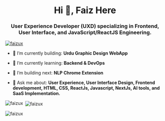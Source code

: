 <h1 align="center">Hi 👋, Faiz Here</h1>
<h3 align="center">User Experience Developer (UXD) specializing in Frontend, User Interface, and JavaScript/ReactJS Engineering.</h3>

<!-- <p align="left"> <img src="https://komarev.com/ghpvc/?username=faizux&label=Profile%20views&color=0e75b6&style=flat" alt="faizux" /> </p> -->

<p align="left"> <a href="https://github.com/ryo-ma/github-profile-trophy"><img src="https://github-profile-trophy.vercel.app/?username=faizux" alt="faizux" /></a> </p>

- 🎥 I’m currently building: **Urdu Graphic Design WebApp**

- 🌱 I’m currently learning: **Backend & DevOps**

- 🎥 I’m building next: **NLP Chrome Extension**

- 💬 Ask me about: **User Experience, User Interface Design, Frontend development, HTML, CSS, ReactJs, Javascript, NextJs, AI tools, and SaaS Implementation.**

<p align="left">
</p>

<p><img align="left" src="https://github-readme-stats.vercel.app/api/top-langs?username=faizux&show_icons=true&locale=en&layout=compact" alt="faizux" /></p>

<p>&nbsp;<img align="center" src="https://github-readme-stats.vercel.app/api?username=faizux&show_icons=true&locale=en" alt="faizux" /></p>

<p><img align="center" src="https://github-readme-streak-stats.herokuapp.com/?user=faizux&" alt="faizux" /></p>
